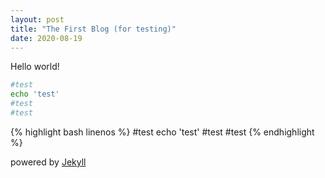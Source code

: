 ```yaml
---
layout: post
title: "The First Blog (for testing)"
date: 2020-08-19
---
```


Hello world!

```bash
#test
echo 'test'
#test
#test
```

{% highlight bash linenos %}
#test
echo 'test'
#test
#test
{% endhighlight %}

powered by [Jekyll](http://jekyllrb.com)
